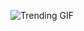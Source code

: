 
<!-- GIF_SECTION -->
![Trending GIF](https://media0.giphy.com/media/v1.Y2lkPThiYjIxNzcybWU0OWsxZmpnbXkwZ3V2YTc0ZTZmMGMzYzlyOWwxdHRhMXdxbW95eiZlcD12MV9naWZzX3NlYXJjaCZjdD1n/l1Avz2eLA4YdEym3u/giphy.gif)
<!-- END_GIF_SECTION -->
